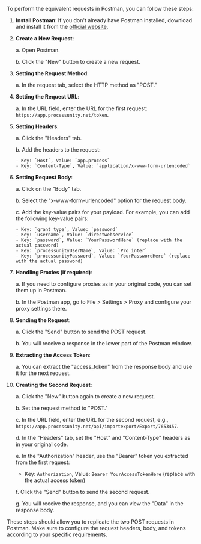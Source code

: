 To perform the equivalent requests in Postman, you can follow these steps:

1. **Install Postman**: If you don't already have Postman installed, download and install it from the [official website](https://www.postman.com/).

2. **Create a New Request**:

    a. Open Postman.

    b. Click the "New" button to create a new request.

3. **Setting the Request Method**:

    a. In the request tab, select the HTTP method as "POST."

4. **Setting the Request URL**:

    a. In the URL field, enter the URL for the first request: `https://app.processunity.net/token`.

5. **Setting Headers**:

    a. Click the "Headers" tab.

    b. Add the headers to the request:

       - Key: `Host`, Value: `app.process`
       - Key: `Content-Type`, Value: `application/x-www-form-urlencoded`

6. **Setting Request Body**:

    a. Click on the "Body" tab.

    b. Select the "x-www-form-urlencoded" option for the request body.

    c. Add the key-value pairs for your payload. For example, you can add the following key-value pairs:

       - Key: `grant_type`, Value: `password`
       - Key: `username`, Value: `directwebservice`
       - Key: `password`, Value: `YourPasswordHere` (replace with the actual password)
       - Key: `processunityUserName`, Value: `Pro_inter`
       - Key: `processunityPassword`, Value: `YourPasswordHere` (replace with the actual password)

7. **Handling Proxies (if required)**:

    a. If you need to configure proxies as in your original code, you can set them up in Postman.

    b. In the Postman app, go to File > Settings > Proxy and configure your proxy settings there.

8. **Sending the Request**:

    a. Click the "Send" button to send the POST request.

    b. You will receive a response in the lower part of the Postman window.

9. **Extracting the Access Token**:

    a. You can extract the "access_token" from the response body and use it for the next request.

10. **Creating the Second Request**:

    a. Click the "New" button again to create a new request.

    b. Set the request method to "POST."

    c. In the URL field, enter the URL for the second request, e.g., `https://app.processunity.net/api/importexport/Export/7653457`.

    d. In the "Headers" tab, set the "Host" and "Content-Type" headers as in your original code.

    e. In the "Authorization" header, use the "Bearer" token you extracted from the first request:

       - Key: `Authorization`, Value: `Bearer YourAccessTokenHere` (replace with the actual access token)

    f. Click the "Send" button to send the second request.

    g. You will receive the response, and you can view the "Data" in the response body.

These steps should allow you to replicate the two POST requests in Postman. Make sure to configure the request headers, body, and tokens according to your specific requirements.
